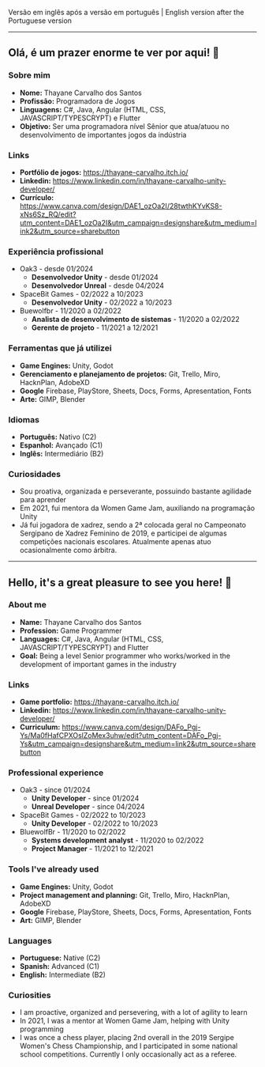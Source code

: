 Versão em inglês após a versão em português | English version after the Portuguese version

----------------------------------------------------------------------------------------------------------------------------------------------------------------------
## Olá, é um prazer enorme te ver por aqui! 👋

### Sobre mim
+ **Nome:** Thayane Carvalho dos Santos
+ **Profissão:** Programadora de Jogos
+ **Linguagens:** C#, Java, Angular (HTML, CSS, JAVASCRIPT/TYPESCRYPT) e Flutter
+ **Objetivo:** Ser uma programadora nível Sênior que atua/atuou no desenvolvimento de importantes jogos da indústria

### Links
+ **Portfólio de jogos:** https://thayane-carvalho.itch.io/
+ **Linkedin:** https://www.linkedin.com/in/thayane-carvalho-unity-developer/
+ **Currículo:** https://www.canva.com/design/DAE1_ozOa2I/28twthKYvKS8-xNs6Sz_RQ/edit?utm_content=DAE1_ozOa2I&utm_campaign=designshare&utm_medium=link2&utm_source=sharebutton

### Experiência profissional
+ Oak3 - desde 01/2024
  + **Desenvolvedor Unity** - desde 01/2024
  + **Desenvolvedor Unreal** - desde 04/2024
+ SpaceBit Games - 02/2022 a 10/2023
  + **Desenvolvedor Unity** - 02/2022 a 10/2023
+ Buewolfbr - 11/2020 a 02/2022
  + **Analista de desenvolvimento de sistemas** - 11/2020 a 02/2022
  + **Gerente de projeto** - 11/2021 a 12/2021

### Ferramentas que já utilizei
+ **Game Engines:** Unity, Godot
+ **Gerenciamento e planejamento de projetos:** Git, Trello, Miro, HacknPlan, AdobeXD
+ **Google** Firebase, PlayStore, Sheets, Docs, Forms, Apresentation, Fonts
+ **Arte:** GIMP, Blender

### Idiomas
+ **Português:** Nativo (C2)
+ **Espanhol:** Avançado (C1)
+ **Inglês:** Intermediário (B2)

### Curiosidades
+ Sou proativa, organizada e perseverante, possuindo bastante agilidade para aprender
+ Em 2021, fui mentora da Women Game Jam, auxiliando na programação Unity
+ Já fui jogadora de xadrez, sendo a 2ª colocada geral no Campeonato Sergipano de Xadrez Feminino de 2019, e participei de algumas competições nacionais escolares. Atualmente apenas atuo ocasionalmente como árbitra.

----------------------------------------------------------------------------------------------------------------------------------------------------------------------
## Hello, it's a great pleasure to see you here! 👋

### About me
+ **Name:** Thayane Carvalho dos Santos
+ **Profession:** Game Programmer
+ **Languages:** C#, Java, Angular (HTML, CSS, JAVASCRIPT/TYPESCRYPT) and Flutter
+ **Goal:** Being a level Senior programmer who works/worked in the development of important games in the industry

### Links
+ **Game portfolio:** https://thayane-carvalho.itch.io/
+ **Linkedin:** https://www.linkedin.com/in/thayane-carvalho-unity-developer/
+ **Curriculum:** https://www.canva.com/design/DAFo_Pgj-Ys/Ma0fHafCPXOslZoMex3uhw/edit?utm_content=DAFo_Pgj-Ys&utm_campaign=designshare&utm_medium=link2&utm_source=sharebutton

### Professional experience
+ Oak3 - since 01/2024
  + **Unity Developer** - since 01/2024
  + **Unreal Developer** - since 04/2024
+ SpaceBit Games - 02/2022 to 10/2023
  + **Unity Developer** - 02/2022 to 10/2023
+ BluewolfBr - 11/2020 to 02/2022
  + **Systems development analyst** - 11/2020 to 02/2022
  + **Project Manager** - 11/2021 to 12/2021
  
### Tools I've already used
+ **Game Engines:** Unity, Godot
+ **Project management and planning:** Git, Trello, Miro, HacknPlan, AdobeXD
+ **Google** Firebase, PlayStore, Sheets, Docs, Forms, Apresentation, Fonts
+ **Art:** GIMP, Blender

### Languages
+ **Portuguese:** Native (C2)
+ **Spanish:** Advanced (C1)
+ **English:** Intermediate (B2)

### Curiosities
+ I am proactive, organized and persevering, with a lot of agility to learn
+ In 2021, I was a mentor at Women Game Jam, helping with Unity programming
+ I was once a chess player, placing 2nd overall in the 2019 Sergipe Women's Chess Championship, and I participated in some national school competitions. Currently I only occasionally act as a referee.
